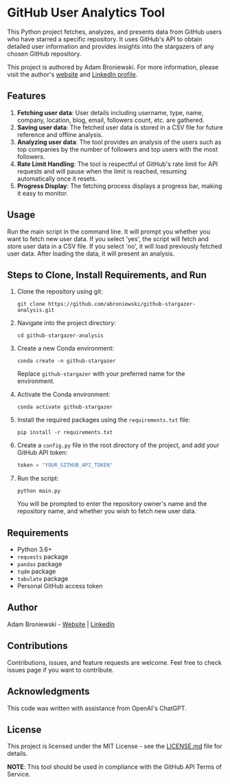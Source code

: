 # GitHub User Analytics Tool

This Python project fetches, analyzes, and presents data from GitHub users who have starred a specific repository. It uses GitHub's API to obtain detailed user information and provides insights into the stargazers of any chosen GitHub repository.

This project is authored by Adam Broniewski. For more information, please visit the author's [website](https://adambron.com/) and [LinkedIn profile](https://www.linkedin.com/in/abroniewski/).

## Features
1. **Fetching user data**: User details including username, type, name, company, location, blog, email, followers count, etc. are gathered.
2. **Saving user data**: The fetched user data is stored in a CSV file for future reference and offline analysis.
3. **Analyzing user data**: The tool provides an analysis of the users such as top companies by the number of followers and top users with the most followers.
4. **Rate Limit Handling**: The tool is respectful of GitHub's rate limit for API requests and will pause when the limit is reached, resuming automatically once it resets.
5. **Progress Display**: The fetching process displays a progress bar, making it easy to monitor.

## Usage
Run the main script in the command line. It will prompt you whether you want to fetch new user data. If you select 'yes', the script will fetch and store user data in a CSV file. If you select 'no', it will load previously fetched user data. After loading the data, it will present an analysis.

## Steps to Clone, Install Requirements, and Run

1. Clone the repository using git:

    ```
    git clone https://github.com/abroniewski/github-stargazer-analysis.git
    ```

2. Navigate into the project directory:

    ```
    cd github-stargazer-analysis
    ```

3. Create a new Conda environment:

    ```
    conda create -n github-stargazer
    ```

    Replace `github-stargazer` with your preferred name for the environment.

4. Activate the Conda environment:

    ```
    conda activate github-stargazer
    ```

5. Install the required packages using the `requirements.txt` file:

    ```
    pip install -r requirements.txt
    ```

6. Create a `config.py` file in the root directory of the project, and add your GitHub API token:

    ```python
    token = "YOUR_GITHUB_API_TOKEN"
    ```

7. Run the script:

    ```
    python main.py
    ```

    You will be prompted to enter the repository owner's name and the repository name, and whether you wish to fetch new user data.

## Requirements
- Python 3.6+
- `requests` package
- `pandas` package
- `tqdm` package
- `tabulate` package
- Personal GitHub access token

## Author
Adam Broniewski - [Website](www.adambron.com) | [LinkedIn](https://www.linkedin.com/in/abroniewski/)

## Contributions
Contributions, issues, and feature requests are welcome. Feel free to check issues page if you want to contribute.

## Acknowledgments
This code was written with assistance from OpenAI's ChatGPT.

## License
This project is licensed under the MIT License - see the [LICENSE.md](LICENSE.md) file for details.

**NOTE**: This tool should be used in compliance with the GitHub API Terms of Service.